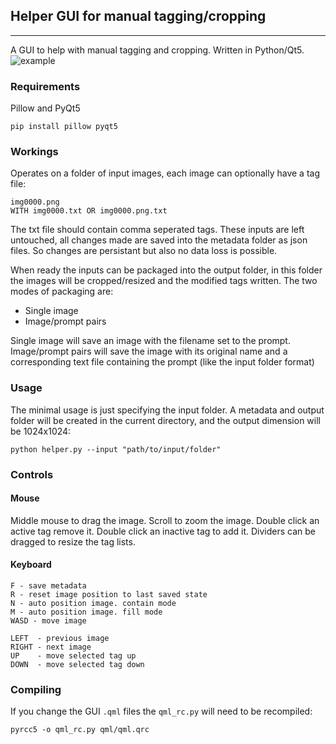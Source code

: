 ## Helper GUI for manual tagging/cropping
--------
A GUI to help with manual tagging and cropping. Written in Python/Qt5.
![example](https://github.com/arenatemp/sd-tagging-helper/raw/master/screenshot.png)

### Requirements
Pillow and PyQt5
```
pip install pillow pyqt5
```

### Workings
Operates on a folder of input images, each image can optionally have a tag file:
```
img0000.png
WITH img0000.txt OR img0000.png.txt
```
The txt file should contain comma seperated tags.
These inputs are left untouched, all changes made are saved into the metadata folder as json files. So changes are persistant but also no data loss is possible.

When ready the inputs can be packaged into the output folder, in this folder the images will be cropped/resized and the modified tags written.
The two modes of packaging are:
- Single image
- Image/prompt pairs

Single image will save an image with the filename set to the prompt.
Image/prompt pairs will save the image with its original name and a corresponding text file containing the prompt (like the input folder format)

### Usage
The minimal usage is just specifying the input folder. A metadata and output folder will be created in the current directory, and the output dimension will be 1024x1024:
```
python helper.py --input "path/to/input/folder"
```

### Controls
#### Mouse
Middle mouse to drag the image.
Scroll to zoom the image.
Double click an active tag remove it.
Double click an inactive tag to add it.
Dividers can be dragged to resize the tag lists.
#### Keyboard
```
F - save metadata
R - reset image position to last saved state
N - auto position image. contain mode
M - auto position image. fill mode
WASD - move image

LEFT  - previous image
RIGHT - next image
UP    - move selected tag up
DOWN  - move selected tag down
```

### Compiling
If you change the GUI `.qml` files the `qml_rc.py` will need to be recompiled:
```
pyrcc5 -o qml_rc.py qml/qml.qrc
```